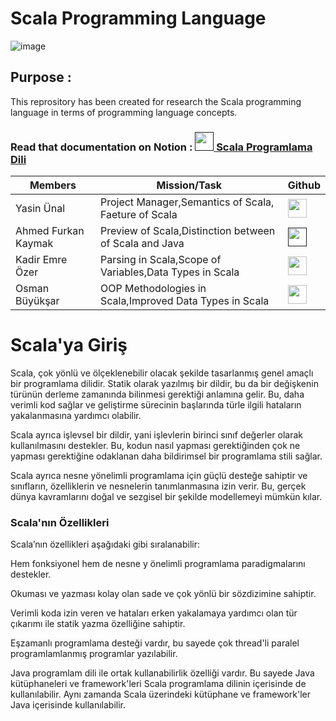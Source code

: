 # Scala Programming Language

![image](https://user-images.githubusercontent.com/56133248/211215288-257ac32e-a48d-430a-9f87-0b81975b5f04.png)


## Purpose : 
This reprository has been created for research the Scala programming language in terms of programming language concepts.

### Read that documentation on Notion : [<image style="width:30px" src="https://upload.wikimedia.org/wikipedia/commons/4/45/Notion_app_logo.png"> Scala Programlama Dili]()


| Members   | Mission/Task | Github | 
|-----------------|-----------|--------|
| Yasin Ünal      | Project Manager,Semantics of Scala, Faeture of Scala | [<image style="width:30px" src="https://github.githubassets.com/images/modules/logos_page/GitHub-Mark.png">](https://github.com/Pilestin)      |
| Ahmed Furkan Kaymak  | Preview of Scala,Distinction between of Scala and Java  | [<image style="width:30px" src="https://github.githubassets.com/images/modules/logos_page/GitHub-Mark.png">]() |  
| Kadir Emre Özer | Parsing in Scala,Scope of Variables,Data Types in Scala| [<image style="width:30px" src="https://github.githubassets.com/images/modules/logos_page/GitHub-Mark.png">](https://github.com/logaritmabir)  |  
| Osman Büyükşar  | OOP Methodologies in Scala,Improved Data Types in Scala | [<image style="width:30px" src="https://github.githubassets.com/images/modules/logos_page/GitHub-Mark.png">](https://github.com/OsmanBuyuksar) | 
   



# Scala'ya Giriş

Scala, çok yönlü ve ölçeklenebilir olacak şekilde tasarlanmış genel amaçlı bir programlama dilidir. Statik olarak yazılmış bir dildir, bu da bir değişkenin türünün derleme zamanında bilinmesi gerektiği anlamına gelir. Bu, daha verimli kod sağlar ve geliştirme sürecinin başlarında türle ilgili hataların yakalanmasına yardımcı olabilir.

Scala ayrıca işlevsel bir dildir, yani işlevlerin birinci sınıf değerler olarak kullanılmasını destekler. Bu, kodun nasıl yapması gerektiğinden çok ne yapması gerektiğine odaklanan daha bildirimsel bir programlama stili sağlar.

Scala ayrıca nesne yönelimli programlama için güçlü desteğe sahiptir ve sınıfların, özelliklerin ve nesnelerin tanımlanmasına izin verir. Bu, gerçek dünya kavramlarını doğal ve sezgisel bir şekilde modellemeyi mümkün kılar.

### Scala'nın Özellikleri

Scala’nın ̈ozellikleri aşağıdaki gibi sıralanabilir: 

Hem fonksiyonel hem de nesne y ̈onelimli programlama paradigmalarını destekler.

Okuması ve yazması kolay olan sade ve çok yönlü bir sözdizimine sahiptir.

Verimli koda izin veren ve hataları erken yakalamaya yardımcı olan tür çıkarımı ile statik yazma özelliğine sahiptir.

Eşzamanlı programlama desteği vardır, bu sayede çok thread'li paralel programlamlanmış programlar yazılabilir.

Java programlam dili ile ortak kullanabilirlik özelliği vardır. Bu sayede Java kütüphaneleri ve framework'leri Scala programlama dilinin içerisinde de kullanılabilir. Aynı zamanda Scala üzerindeki kütüphane ve framework'ler Java içerisinde kullanılabilir.
